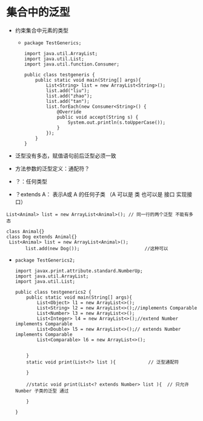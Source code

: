 # 集合中的泛型

- 约束集合中元素的类型

  - ```
    package TestGenerics;
    
    import java.util.ArrayList;
    import java.util.List;
    import java.util.function.Consumer;
    
    public class testgeneris {
        public static void main(String[] args){
            List<String> list = new ArrayList<String>();
            list.add("liu");
            list.add("zhao");
            list.add("tan");
            list.forEach(new Consumer<String>() {
                @Override
                public void accept(String s) {
                    System.out.println(s.toUpperCase());
                }
            });
        }
    }
    
    ```

    

- 泛型没有多态，赋值语句前后泛型必须一致
- 方法参数的泛型定义：通配符？
- ？：任何类型
- ？extends   A： 表示A或 A 的任何子类  （A 可以是 类 也可以是 接口  实现接口）

```
List<Animal> list = new ArrayList<Animal>(); // 同一行的两个泛型 不能有多态

class Animal{}
class Dog extends Animal{}
 List<Animal> list = new ArrayList<Animal>();
       list.add(new Dog());                        //这种可以
```

- ```
  package TestGenerics2;
  
  import javax.print.attribute.standard.NumberUp;
  import java.util.ArrayList;
  import java.util.List;
  
  public class testgenerics2 {
      public static void main(String[] args){
          List<Object> l1 = new ArrayList<>();
          List<String> l2 = new ArrayList<>();//implements Comparable
          List<Number> l3 = new ArrayList<>();
          List<Integer> l4 = new ArrayList<>();//extend Number implements Comparable
          List<Double> l5 = new ArrayList<>();// extends Number implements Comparable
          List<Comparable> l6 = new ArrayList<>();
  
  
      }
      static void print(List<?> list ){            // 泛型通配符
          
      }
      
      //static void print(List<? extends Number> list ){  // 只允许Number 子类的泛型 通过
  
      }
  
  }
  
  ```

  